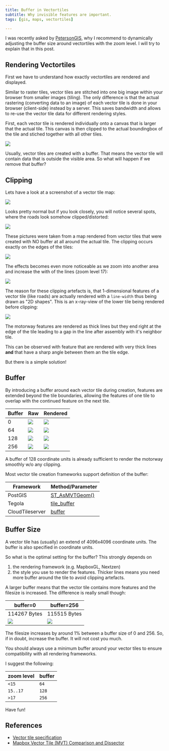 ```yaml
---
title: Buffer in Vectortiles
subtitle: Why invisible features are important.
tags: [gis, maps, vectortiles]

---
```


I was recently asked by [PetersonGIS](https://petersongis.com/), why I recommend to dynamically adjusting the buffer size around vectortiles with the zoom level. I will try to explain that in this post.

## Rendering Vectortiles

First we have to understand how exactly vectortiles are rendered and displayed.

Similar to raster tiles, vector tiles are stitched into one big image within your browser from smaller images (tiling). The only difference is that the actual rastering (converting data to an image) of each vector tile is done in your browser (client-side) instead by a server. This saves bandwidth and allows to re-use the vector tile data for different rendering styles.

First, each vector tile is rendered individually onto a canvas that is larger that the actual tile. This canvas is then clipped to the actual boundingbox of the tile and stiched together with all other tiles. 

![](/img/blog/Selection_150.png)

Usually, vector tiles are created with a buffer. That means the vector tile will contain data that is outside the visible area. So what will happen if we remove that buffer?

## Clipping

Lets have a look at a screenshot of a vector tile map:

![](/img/blog/Selection_145.png)

Looks pretty normal but if you look closely, you will notice several spots, where the roads look somehow clipped/distorted:

![](/img/blog/Selection_146.png)

These pictures were taken from a map rendered from vector tiles that were created with NO buffer at all around the actual tile. The clipping occurs exactly on the edges of the tiles:

![](/img/blog/Selection_147.png)

The effects becomes even more noticeable as we zoom into another area and increase the with of the lines (zoom level 17):

![](/img/blog/Selection_149.png)

The reason for these clipping artefacts is, that 1-dimensional features of a vector tile (like roads) are actually rendered with a `line-width` thus being drawn as "2D shapes". This is an x-ray-view of the lower tile being rendered before clipping:

![](/img/blog/Selection_151.png)

The motorway features are rendered as thick lines but they end right at the edge of the tile leading to a gap in the line after assembly with it's neighbor tile. 

This can be observed with feature that are rendered with very thick lines **and** that have a sharp angle between them an the tile edge.

But there is a simple solution!

## Buffer

By introducing a buffer around each vector tile during creation, features are extended beyond the tile boundaries, allowing the features of one tile to overlap with the continued feature on the next tile.

Buffer | Raw | Rendered
---|---|---
0 | ![](/img/blog/Selection_158.png) | ![](/img/blog/Selection_156.png)
64 | ![](/img/blog/Selection_153.png) | ![](/img/blog/Selection_155.png)
128 | ![](/img/blog/Selection_159.png) | ![](/img/blog/Selection_160.png)
256 | ![](/img/blog/Selection_161.png) | ![](/img/blog/Selection_162.png)

A buffer of 128 coordinate units is already sufficient to render the motorway smoothly w/o any clipping.

Most vector tile creation frameworks support definition of the buffer:

Framework | Method/Parameter
---|---
PostGIS | [ST_AsMVTGeom()](https://postgis.net/docs/manual-dev/ST_AsMVTGeom.html)
Tegola | [tile_buffer](https://tegola.io/documentation/configuration/#global)
CloudTileserver | [buffer](https://github.com/henrythasler/cloud-tileserver/wiki/Layer-Definition)

## Buffer Size

A vector tile has (usually) an extend of 4096x4096 coordinate units. The buffer is also specified in coordinate units.

So what is the optimal setting for the buffer? This strongly depends on 
1. the rendering framework (e.g. MapboxGL, Nextzen) 
2. the style you use to render the features. Thicker lines means you need more buffer around the tile to avoid clipping artefacts.

A larger buffer means that the vector tile contains more features and the filesize is increased. The difference is really small though: 

buffer=0 | buffer=256 
---|---
114267 Bytes | 115515 Bytes
![](/img/blog/Selection_167.png) |![](/img/blog/Selection_165.png)

The filesize increases by around 1% between a buffer size of 0 and 256. So, if in doubt, increase the buffer. It will not cost you much.

You should always use a minimum buffer around your vector tiles to ensure compatibility with all rendering frameworks.

I suggest the following:

zoom level | buffer 
---|---
`<15` | `64`
`15..17` | `128`
`>17` | `256`

Have fun!

## References

- [Vector tile specification](https://docs.mapbox.com/vector-tiles/specification/)
- [Mapbox Vector Tile (MVT) Comparison and Dissector](https://observablehq.com/@henrythasler/mapbox-vector-tile-dissector)